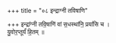 +++
title = "०८ इन्द्राग्नी तविषाणि"

+++
इन्द्रा॑ग्नी तवि॒षाणि॑ वां स॒धस्था॑नि॒ प्रयां॑सि च ।  
यु॒वोर॒प्तूर्यं॑ हि॒तम् ॥